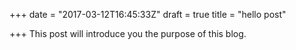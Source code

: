 +++
date = "2017-03-12T16:45:33Z"
draft = true
title = "hello post"

+++
This post will introduce you the purpose of this blog.
